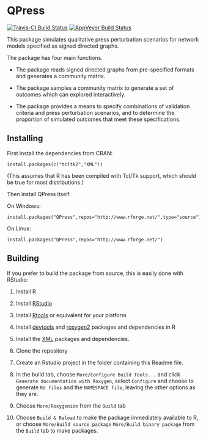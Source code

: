 # QPress
[![Travis-CI Build Status](https://travis-ci.org/SWotherspoon/QPress.svg?branch=master)](https://travis-ci.org/SWotherspoon/QPress)
[![AppVeyor Build Status](https://ci.appveyor.com/api/projects/status/github/SWotherspoon/QPress?branch=master&svg=true)](https://ci.appveyor.com/project/SWotherspoon/QPress)

This package simulates qualitative press perturbation scenarios for network models
specified as signed directed graphs.

The package has four main functions.

* The package reads signed directed graphs from pre-specified formats
  and generates a community matrix.

* The package samples a community matrix to generate a set of outcomes
  which can explored interactively.

* The package provides a means to specify combinations of validation
  criteria and press perturbation scenarios, and to determine the
  proportion of simulated outcomes that meet these specifications.


## Installing

First install the dependencies from CRAN:

```{r}
install.packages(c("tcltk2","XML"))
```

(This assumes that R has been compiled with Tcl/Tk support, which should be true for most distributions.)

Then install QPress itself.

On Windows:
```{r}
install.packages("QPress",repos="http://www.rforge.net/",type="source")
```

On Linux:
```{r}
install.packages("QPress",repos="http://www.rforge.net/")
```

## Building

If you prefer to build the package from source, this is easily done with RStudio:

1. Install R

2. Install [RStudio](http://www.rstudio.com)

3. Install [Rtools](http://cran.r-project.org/bin/windows/Rtools/) or equivalent for your platform

4. Install [devtools](http://cran.r-project.org/bin/windows/Rtools/) and [roxygen2](http://cran.r-project.org/web/packages/roxygen2/index.html) packages and dependencies in R

5. Install the [XML](http://cran.r-project.org/web/packages/XML/index.html) packages and dependencies.

6. Clone the repository

7. Create an Rstudio project in the folder containing this Readme file.

8. In the build tab, choose `More/Configure Build Tools...` and click
`Generate documentation with Roxygen`, select `Configure` and choose to generate `Rd files` and the `NAMESPACE file`, leaving the other options as they are.

9. Choose `More/Roxygenize` from the `Build` tab

10. Choose `Build & Reload` to make the package immediately available to R, or choose `More/Build source package` `More/Build binary package` from the `Build` tab to make packages.

